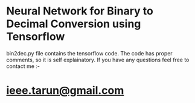 # Neural Network for Binary to Decimal Conversion using Tensorflow
bin2dec.py file contains the tensorflow code.
The code has proper comments, so it is self explainatory.
If you have any questions feel free to contact me :-
# ieee.tarun@gmail.com
